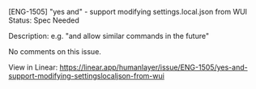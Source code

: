 
[ENG-1505] "yes and" - support modifying settings.local.json from WUI
Status: Spec Needed

Description:
e.g. "and allow similar commands in the future"

No comments on this issue.

View in Linear: https://linear.app/humanlayer/issue/ENG-1505/yes-and-support-modifying-settingslocaljson-from-wui
